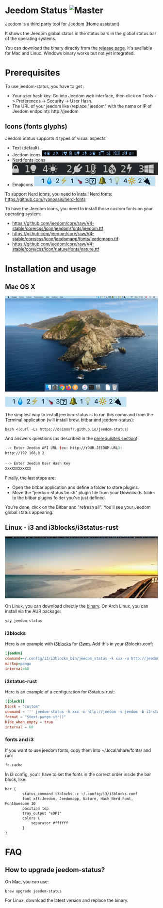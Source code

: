# Jeedom Status ![Master](https://github.com/deimosfr/jeedom-status/workflows/Push/badge.svg?branch=main)

Jeedom is a third party tool for [Jeedom](https://jeedom.com/) (Home assistant).

It shows the Jeedom global status in the status bars in the global status bar of the operating systems.

You can download the binary directly from the [release page](https://github.com/deimosfr/jeedom-status/releases). It's available for Mac and Linux. Windows binary works but not yet integrated.

# Prerequisites

To use jeedom-status, you have to get :
* Your user hash key. Go into Jeedom web interface, then click on Tools -> Preferences -> Security -> User Hash.
* The URL of your jeedom like (replace "jeedom" with the name or IP of Jeedom endpoint): http://jeedom

## Icons (fonts glyphs)

Jeedom Status supports 4 types of visual aspects:
* Text (default)
* Jeedom icons ![i3_output](assets/i3_output2.png)
* Nerd fonts icons ![all_output](assets/output_all.png)
* Emojicons ![i3_output](assets/mac_output.png)

To support Nerd icons, you need to install Nerd fonts: https://github.com/ryanoasis/nerd-fonts

To have the Jeedom icons, you need to install those custom fonts on your operating system:
* https://github.com/jeedom/core/raw/V4-stable/core/css/icon/jeedom/fonts/jeedom.ttf
* https://github.com/jeedom/core/raw/V4-stable/core/css/icon/jeedomapp/fonts/jeedomapp.ttf
* https://github.com/jeedom/core/raw/V4-stable/core/css/icon/nature/fonts/nature.ttf


# Installation and usage

## Mac OS X

![i3_desktop](assets/mac_desktop.png)

![i3_output](assets/mac_output.png)

The simplest way to install jeedom-status is to run this command from the Terminal application (will install brew, bitbar and jeedom-status):
```
bash <(curl -Ls https://deimosfr.github.io/jeedom-status)
```
And answers questions (as described in the [prerequisites section](#Prerequisites)):
```bash
--> Enter Jeedom API URL (ex: http://YOUR-JEEDOM-URL):
http://192.168.0.2

--> Enter Jeedom User Hash Key
XXXXXXXXXXXX
```

Finally, the last steps are:
* Open the bitbar application and define a folder to store plugins.
* Move the "jeedom-status.1m.sh" plugin file from your Downloads folder to the bitbar plugins folder you've just defined.

You're done, click on the Bitbar and "refresh all". You'll see your Jeedom global status appearing.

## Linux - i3 and i3blocks/i3status-rust

![i3_desktop](assets/i3_desktop2.png)

On Linux, you can download directly the [binary](https://github.com/deimosfr/jeedom-status/releases). On Arch Linux, you can install via the AUR package:
```bash
yay jeedom-status
```

### i3blocks
Here is an example with [i3blocks](https://github.com/vivien/i3blocks) for [i3wm](https://i3wm.org/). Add this in your i3blocks.conf:

```ini
[jeedom]
command=~/.config/i3/i3blocks_bin/jeedom_status -k xxx -u http://jeedom --style nerd
markup=pango
interval=60
```

### i3status-rust
Here is an example of a configuration for i3status-rust:

```toml
[[block]]
block = "custom"
command = ''' jeedom-status -k xxx -u http://jeedom -s jeedom -b i3-status-rust --ignore-battery-warning '''
format = "$text.pango-str()"
hide_when_empty = true
interval = 60
```

### fonts and i3
If you want to use jeedom fonts, copy them into ~/.local/share/fonts/ and run:

```bash
fc-cache
```

In i3 config, you'll have to set the fonts in the correct order inside the bar block, like:

```
bar {
        status_command i3blocks -c ~/.config/i3/i3blocks.conf
        font xft:Jeedom, Jeedomapp, Nature, Hack Nerd Font, FontAwesome 10
        position top 
        tray_output "eDP1"
        colors {
            separator #ffffff
        }
}
``` 

# FAQ

## How to upgrade jeedom-status?

On Mac, you can use:
```bash
brew upgrade jeedom-status
```
For Linux, download the latest version and replace the binary.
